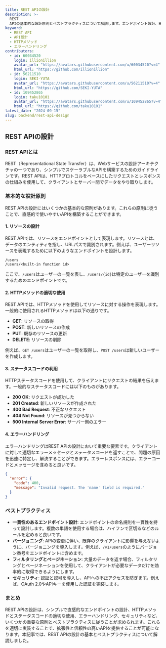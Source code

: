 ```yaml
---
title: REST APIの設計
description: >-
  REST
  APIの基本的な設計原則とベストプラクティスについて解説します。エンドポイント設計、HTTPメソッドの使い方、エラーハンドリングなど、効率的で拡張性のあるAPIを作成するためのガイドです。
keyword:
  - REST API
  - API設計
  - HTTPメソッド
  - エラーハンドリング
contributors:
  - id: 60034520
    login: illionillion
    avatar_url: "https://avatars.githubusercontent.com/u/60034520?v=4"
    html_url: "https://github.com/illionillion"
  - id: 56211510
    login: SEKI-YUTA
    avatar_url: "https://avatars.githubusercontent.com/u/56211510?v=4"
    html_url: "https://github.com/SEKI-YUTA"
  - id: 109452865
    login: taku10101
    avatar_url: "https://avatars.githubusercontent.com/u/109452865?v=4"
    html_url: "https://github.com/taku10101"
latest_date: "2024-09-15"
slug: backend/rest-api-design
---
```


## REST APIの設計

### REST APIとは

REST（Representational State Transfer）は、Webサービスの設計アーキテクチャの一つであり、シンプルでスケーラブルなAPIを構築するためのガイドラインです。REST APIは、HTTPプロトコルをベースにしたリクエストとレスポンスの仕組みを使用して、クライアントとサーバー間でデータをやり取りします。

### 基本的な設計原則

REST APIの設計にはいくつかの基本的な原則があります。これらの原則に従うことで、直感的で使いやすいAPIを構築することができます。

#### 1. リソースの設計

REST APIでは、リソースをエンドポイントとして表現します。リソースとは、データのエンティティを指し、URLパスで識別されます。例えば、ユーザーリソースを表現するために以下のようなエンドポイントを設計します。

```
/users
/users/<built-in function id>
```

ここで、`/users`はユーザーの一覧を表し、`/users/{id}`は特定のユーザーを識別するためのエンドポイントです。

#### 2. HTTPメソッドの適切な使用

REST APIでは、HTTPメソッドを使用してリソースに対する操作を表現します。一般的に使用されるHTTPメソッドは以下の通りです。

- **GET**: リソースの取得
- **POST**: 新しいリソースの作成
- **PUT**: 既存のリソースの更新
- **DELETE**: リソースの削除

例えば、`GET /users`はユーザーの一覧を取得し、`POST /users`は新しいユーザーを作成します。

#### 3. ステータスコードの利用

HTTPステータスコードを使用して、クライアントにリクエストの結果を伝えます。一般的なステータスコードには以下のものがあります。

- **200 OK**: リクエストが成功した
- **201 Created**: 新しいリソースが作成された
- **400 Bad Request**: 不正なリクエスト
- **404 Not Found**: リソースが見つからない
- **500 Internal Server Error**: サーバー側のエラー

#### 4. エラーハンドリング

エラーハンドリングはREST APIの設計において重要な要素です。クライアントに対して適切なエラーメッセージとステータスコードを返すことで、問題の原因を迅速に特定し、解決することができます。エラーレスポンスには、エラーコードとメッセージを含めると良いです。

```json
{
  "error": {
    "code": 400,
    "message": "Invalid request. The 'name' field is required."
  }
}
```

### ベストプラクティス

- **一貫性のあるエンドポイント設計**: エンドポイントの命名規則を一貫性を持って設計します。複数の単語を使用する場合は、ハイフンで区切るなどのルールを定めると良いです。
- **バージョニング**: APIの変更に伴い、既存のクライアントに影響を与えないように、バージョニングを導入します。例えば、`/v1/users`のようにバージョン番号をエンドポイントに含めます。
- **フィルタリングとページネーション**: 大量のデータを返す場合、フィルタリングとページネーションを使用して、クライアントが必要なデータだけを効率的に取得できるようにします。
- **セキュリティ**: 認証と認可を導入し、APIへの不正アクセスを防ぎます。例えば、OAuth 2.0やAPIキーを使用した認証を実装します。

### まとめ

REST APIの設計は、シンプルで直感的なエンドポイントの設計、HTTPメソッドとステータスコードの適切な使用、エラーハンドリング、セキュリティなど、いくつかの重要な原則とベストプラクティスに従うことが求められます。これらを適切に実装することで、拡張性と信頼性の高いAPIを提供することが可能になります。本記事では、REST APIの設計の基本とベストプラクティスについて解説しました。
